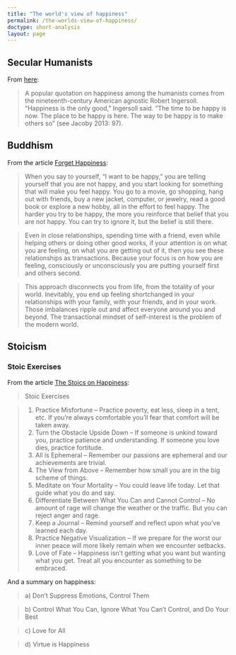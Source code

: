 ```yaml
---
title: "The world's view of happiness"
permalink: /the-worlds-view-of-happiness/
doctype: short-analysis
layout: page
---
```



## Secular Humanists

From [here](https://www.journals.uchicago.edu/doi/full/10.14318/hau5.3.005):

> A popular quotation on happiness among the humanists comes from the nineteenth-century American agnostic Robert Ingersoll. “Happiness is the only good,” Ingersoll said. “The time to be happy is now. The place to be happy is here. The way to be happy is to make others so” (see Jacoby 2013: 97). 

## Buddhism

From the article [Forget Happiness](https://tricycle.org/magazine/happiness-in-buddhism/):

> When you say to yourself, “I want to be happy,” you are telling yourself that you are not happy, and you start looking for something that will make you feel happy. You go to a movie, go shopping, hang out with friends, buy a new jacket, computer, or jewelry, read a good book or explore a new hobby, all in the effort to feel happy. The harder you try to be happy, the more you reinforce that belief that you are not happy. You can try to ignore it, but the belief is still there.

> Even in close relationships, spending time with a friend, even while helping others or doing other good works, if your attention is on what you are feeling, on what you are getting out of it, then you see these relationships as transactions. Because your focus is on how you are feeling, consciously or unconsciously you are putting yourself first and others second.

> This approach disconnects you from life, from the totality of your world. Inevitably, you end up feeling shortchanged in your relationships with your family, with your friends, and in your work. Those imbalances ripple out and affect everyone around you and beyond. The transactional mindset of self-interest is the problem of the modern world.

## Stoicism

### Stoic Exercises

From the article [The Stoics on Happiness](https://reasonandmeaning.com/2020/03/07/summary-of-how-to-be-happy-according-to-stoicism/):

> Stoic Exercises

> 1. Practice Misfortune – Practice poverty, eat less, sleep in a tent, etc. If you’re always comfortable you’ll fear that comfort will be taken away.
> 1. Turn the Obstacle Upside Down – If someone is unkind toward you, practice patience and understanding. If someone you love dies, practice fortitude.
> 1. All is Ephemeral – Remember our passions are ephemeral and our achievements are trivial.
> 1. The View from Above – Remember how small you are in the big scheme of things.
> 1. Meditate on Your Mortality – You could leave life today. Let that guide what you do and say.
> 1. Differentiate Between What You Can and Cannot Control – No amount of rage will change the weather or the traffic. But you can reject anger and rage.
> 1. Keep a Journal – Remind yourself and reflect upon what you’ve learned each day.
> 1. Practice Negative Visualization – If we prepare for the worst our inner peace will more likely remain when we encounter setbacks.
> 1. Love of Fate – Happiness isn’t getting what you want but wanting what you get. Treat all you encounter as something to be embraced.

And a summary on happiness:

> a) Don’t Suppress Emotions, Control Them

> b) Control What You Can, Ignore What You Can’t Control, and Do Your Best 

> c) Love for All

> d) Virtue is Happiness
